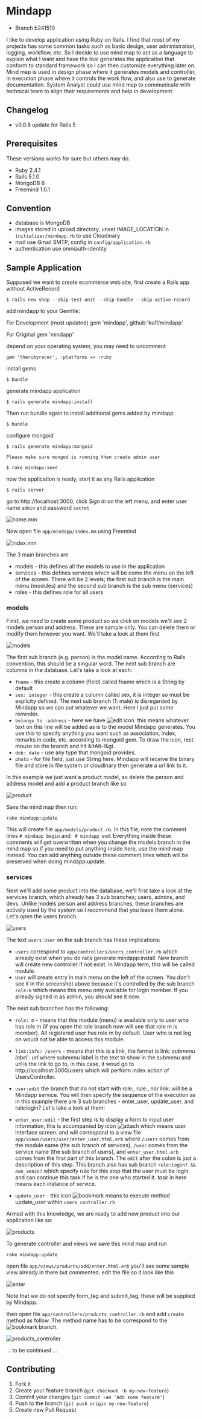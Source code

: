 # Mindapp
*  Branch b241510  

I like to develop application using Ruby on Rails. I find that most of my projects has some common tasks such as basic design, user administration, logging, workflow, etc. So I decide to use mind map to act as a language to explain what I want and have the tool generates the application that conform to standard framework so I can then customize everything later on. Mind map is used in design phase where it generates models and controller, in execution phase where it controls the work flow, and also use to generate documentation. System Analyst could use mind map to communicate with technical team to align their requirements and help in development.

## Changelog

* v0.0.8 update for Rails 5

## Prerequisites

These versions works for sure but others may do.

* Ruby 2.4.1
* Rails 5.1.0
* MongoDB 6
* Freemind 1.0.1

## Convention

* database is MongoDB
* images stored in upload directory, unset IMAGE_LOCATION in `initializer/mindapp.rb` to use Cloudinary
* mail use Gmail SMTP, config in `config/application.rb`
* authentication use omniauth-identity

## Sample Application

Supposed we want to create ecommerce web site, first create a Rails
app without ActiveRecord

    $ rails new shop --skip-test-unit --skip-bundle --skip-active-record

add mindapp to your Gemfile:

For Development (most updated)
    gem 'mindapp', github:'kul1/mindapp'

For Original 
    gem 'mindapp'
       

depend on your operating system, you may need to uncomment

    gem 'therubyracer', :platforms => :ruby

install gems

    $ bundle

generate mindapp application

    $ rails generate mindapp:install

Then run bundle again to install additional gems added by mindapp

    $ bundle

configure mongoid

    $ rails generate mindapp:mongoid

    Please make sure mongod is running then create admin user

    $ rake mindapp:seed

now the application is ready, start it as any Rails application

    $ rails server

go to http://localhost:3000, click *Sign In* on the left menu, and enter user name `admin` and password `secret`

![home.mm](http://songrit.googlecode.com/files/home.png)

Now open file `app/mindapp/index.mm` using Freemind

![index.mm](http://songrit.googlecode.com/files/mm.png)

The 3 main branches are

* models - this defines all the models to use in the application
* services - this defines services which will be come the menu on the left of the screen. There will be 2 levels; the first sub branch is the main menu (modules) and the second sub branch is the sub menu (services)
* roles - this defines role for all users

### models

Fiirst, we need to create some product so we click on models we'll see 2 models person and address. These are sample only. You can delete them or modify them however you want. We'll take a look at them first

![models](http://songrit.googlecode.com/files/models.png)

The first sub branch (e.g. person) is the model name. According to Rails convention, this should be a singular word. The next sub branch are columns in the database. Let's take a look at each:

* `fname` - this create a column (field) called fname which is a String by default
* `sex: integer` - this create a column called sex, it is integer so must be explicity defined. The next sub branch (1: male) is disregarded by Mindapp so we can put whatever we want. Here I just put some reminder.
* `belongs_to :address` - here we have ![edit](http://songrit.googlecode.com/files/edit.png) icon. this means whatever text on this line will be added as is to the model Mindapp generates. You use this to specify anything you want such as  association, index, remarks in code, etc. according to mongoid gem. To draw the icon, rest mouse on the branch and hit &ltAlt-I&gt.
* `dob: date` - use any type that mongoid provides.
* `photo` - for file field, just use String here. Mindapp will receive the binary file and store in file system or cloudinary then generate a url link to it.

In this example we just want a product model, so delete the person and address model and add a product branch like so

![product](http://songrit.googlecode.com/files/product.png)

Save the mind map then run:

    rake mindapp:update

This will create file `app/models/product.rb`. In this file, note the comment lines   `# mindapp begin` and ` # mindapp end`. Everything inside these comments will get overwritten when you change the models branch in the mind map so if you need to put anything inside here, use the mind map instead. You can add anything outside these comment lines which will be preserved when doing mindapp:update.

### services

Next we'll add some product into the database, we'll first take a look at the services branch, which already has 3 sub branches; users, admins, and devs. Unlike models person and address branches, these branches are actively used by the system so I recommend that you leave them alone. Let's open the users branch

![users](http://songrit.googlecode.com/files/users.png)

The text `users:User` on the sub branch has these implications:

* `users` correspond to `app/controllers/users_controller.rb` which already exist when you do rails generate mindapp:install. New branch will create new controller if not exist. In Mindapp term, this will be called module.
* `User` will create entry in main menu on the left of the screen. You don't see it in the screenshot above because it's controlled by the sub branch `role:m` which means this menu only available for login member. If you already signed in as admin, you should see it now.

The next sub branches has the following:

* `role: m` - means that this module (menu) is available only to user who has role m (if you open the role branch now will see that role m is member). All registered user has role m by default. User who is not log on would not be able to access this module.
* `link:info: /users` - means that this is a link, the format is link: *submenu label* : *url* where submenu label is the text to show in the submenu and url is the link to go to, in this case, it woud go to http://localhost:3000/users which will perform index action of UsersController.
* `user:edit` the branch that do not start with role:, rule:, nor link: will be a Mindapp service. You will then specify the sequence of the execution as in this example there are 3 sub branches - enter_user, update_user, and rule:login? Let's take a look at them:

* `enter_user:edit` - the first step is to display a form to input user information, this is accompanied by icon ![attach](http://songrit.googlecode.com/files/attach.png) which means user interface screen. and will correspond to a view file `app/views/users/user/enter_user.html.erb` where `/users` comes from the module name (the sub branch of services), `/user` comes from the service name (the sub branch of users), and `enter_user.html.erb` comes from the first part of this branch. The `edit` after the colon is just a description of this step. This branch also has sub branch `rule:login? && own_xmain?` which specify rule for this step that the user must be login and can continue this task if he is the one who started it. *task* in here means each instance of service.
* `update_user` - this icon ![bookmark](http://songrit.googlecode.com/files/bookmark.png) means to execute method update_user within `users_controller.rb`

Armed with this knowledge, we are ready to add new product into our application like so:

![products](http://songrit.googlecode.com/files/products.png)

To generate controller and views we save this mind map and run

    rake mindapp:update

open file `app/views/products/add/enter.html.erb` you'll see some sample view already in there but commented. edit the file so it look like this

![enter](http://songrit.googlecode.com/files/enter.png)

Note that we do not specify form_tag and submit_tag, these will be supplied by Mindapp.

then open file `app/controllers/products_controller.rb` and add `create` method as follow. The method name has to be correspond to the ![bookmark](http://songrit.googlecode.com/files/bookmark.png) branch.

![products_controller](http://songrit.googlecode.com/files/products_controller.png)


... to be continued ...

## Contributing

1. Fork it
2. Create your feature branch (`git checkout -b my-new-feature`)
3. Commit your changes (`git commit -am 'Add some feature'`)
4. Push to the branch (`git push origin my-new-feature`)
5. Create new Pull Request
